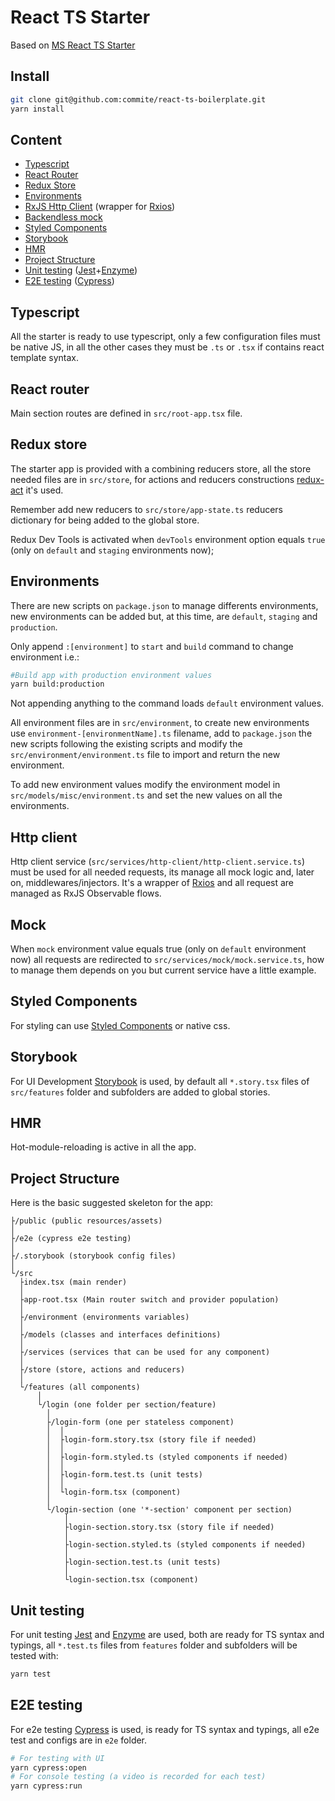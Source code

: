# React TS Starter

Based on [MS React TS Starter](https://github.com/Microsoft/TypeScript-React-Starter)

## Install

```bash
git clone git@github.com:commite/react-ts-boilerplate.git
yarn install
```

## Content

* [Typescript](#typescript)
* [React Router](#react-router)
* [Redux Store](#redux-store)
* [Environments](#environments)
* [RxJS Http Client](#http-client) (wrapper for [Rxios](https://github.com/davguij/rxios))
* [Backendless mock](#mock)
* [Styled Components](#styled-components)
* [Storybook](#storybook)
* [HMR](#hmr)
* [Project Structure](#project-structure)
* [Unit testing](#unit-testing) ([Jest](https://facebook.github.io/jest/)+[Enzyme](https://github.com/airbnb/enzyme))
* [E2E testing](#e2e-testing) ([Cypress](https://www.cypress.io/))

## Typescript

All the starter is ready to use typescript, only a few configuration files must be native JS, in all the other cases they must be `.ts` or `.tsx` if contains react template syntax.

## React router

Main section routes are defined in `src/root-app.tsx` file.

## Redux store

The starter app is provided with a combining reducers store, all the store needed files are in `src/store`, for actions and reducers constructions [redux-act](https://github.com/pauldijou/redux-act) it's used.

Remember add new reducers to `src/store/app-state.ts` reducers dictionary for being added to the global store.

Redux Dev Tools is activated when `devTools` environment option equals `true` (only on `default` and `staging` environments now);

## Environments

There are new scripts on `package.json` to manage differents environments, new environments can be added but, at this time, are `default`, `staging` and `production`.

Only append `:[environment]` to `start` and `build` command to change environment i.e.:

```bash
#Build app with production environment values
yarn build:production
```

Not appending anything to the command loads `default` environment values.

All environment files are in `src/environment`, to create new environments use `environment-[environmentName].ts` filename, add to `package.json` the new scripts following the existing scripts and modify the `src/environment/environment.ts` file to import and return the new environment.

To add new environment values modify the environment model in `src/models/misc/environment.ts` and set the new values on all the environments.

## Http client

Http client service (`src/services/http-client/http-client.service.ts`) must be used for all needed requests, its manage all mock logic and, later on, middlewares/injectors. It's a wrapper of [Rxios](https://github.com/davguij/rxios) and all request are managed as RxJS Observable flows.

## Mock

When `mock` environment value equals true (only on `default` environment now) all requests are redirected to `src/services/mock/mock.service.ts`, how to manage them depends on you but current service have a little example.

## Styled Components

For styling can use [Styled Components](https://www.styled-components.com/) or native css.

## Storybook

For UI Development [Storybook](https://storybook.js.org/) is used, by default all `*.story.tsx` files of `src/features` folder and subfolders are added to global stories.

## HMR

Hot-module-reloading is active in all the app.

## Project Structure

Here is the basic suggested skeleton for the app:

```text
├/public (public resources/assets)
│
├/e2e (cypress e2e testing)
│
├/.storybook (storybook config files)
│
└/src
  ├index.tsx (main render)
  │
  ├app-root.tsx (Main router switch and provider population)
  │
  ├/environment (environments variables)
  │
  ├/models (classes and interfaces definitions)
  │
  ├/services (services that can be used for any component)
  │
  ├/store (store, actions and reducers)
  │
  └/features (all components)
      │
      └/login (one folder per section/feature)
        │
        ├/login-form (one per stateless component)
        │  │
        │  ├login-form.story.tsx (story file if needed)
        │  │
        │  ├login-form.styled.ts (styled components if needed)
        │  │
        │  ├login-form.test.ts (unit tests)
        │  │
        │  └login-form.tsx (component)
        │
        └/login-section (one '*-section' component per section)
            │
            ├login-section.story.tsx (story file if needed)
            │
            ├login-section.styled.ts (styled components if needed)
            │
            ├login-section.test.ts (unit tests)
            │
            └login-section.tsx (component)
```

## Unit testing

For unit testing [Jest](https://facebook.github.io/jest/) and [Enzyme](https://github.com/airbnb/enzyme) are used, both are ready for TS syntax and typings, all `*.test.ts` files from `features` folder and subfolders will be tested with:

```bash
yarn test
```

## E2E testing

For e2e testing [Cypress](https://www.cypress.io/) is used, is ready for TS syntax and typings, all e2e test and configs are in `e2e` folder.

```bash
# For testing with UI
yarn cypress:open
# For console testing (a video is recorded for each test)
yarn cypress:run
```
